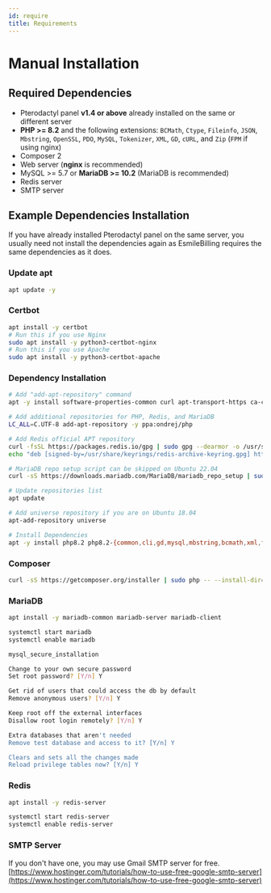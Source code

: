```yaml
---
id: require
title: Requirements
---
```


# Manual Installation

## Required Dependencies

- Pterodactyl panel **v1.4 or above** already installed on the same or different server
- **PHP >= 8.2** and the following extensions: `BCMath`, `Ctype`, `Fileinfo`, `JSON`, `Mbstring`, `OpenSSL`, `PDO`, `MySQL`, `Tokenizer`, `XML`, `GD`, `cURL`, and `Zip` (`FPM` if using nginx)
- Composer 2
- Web server (**nginx** is recommended)
- MySQL >= 5.7 or **MariaDB >= 10.2** (MariaDB is recommended)
- Redis server
- SMTP server

## Example Dependencies Installation

If you have already installed Pterodactyl panel on the same server, you usually need not install the dependencies again as EsmileBilling requires the same dependencies as it does.

### Update apt

```bash
apt update -y
```

### Certbot

```bash
apt install -y certbot
# Run this if you use Nginx
sudo apt install -y python3-certbot-nginx
# Run this if you use Apache
sudo apt install -y python3-certbot-apache
```

### Dependency Installation

```bash
# Add "add-apt-repository" command
apt -y install software-properties-common curl apt-transport-https ca-certificates gnupg

# Add additional repositories for PHP, Redis, and MariaDB
LC_ALL=C.UTF-8 add-apt-repository -y ppa:ondrej/php

# Add Redis official APT repository
curl -fsSL https://packages.redis.io/gpg | sudo gpg --dearmor -o /usr/share/keyrings/redis-archive-keyring.gpg
echo "deb [signed-by=/usr/share/keyrings/redis-archive-keyring.gpg] https://packages.redis.io/deb $(lsb_release -cs) main" | sudo tee /etc/apt/sources.list.d/redis.list

# MariaDB repo setup script can be skipped on Ubuntu 22.04
curl -sS https://downloads.mariadb.com/MariaDB/mariadb_repo_setup | sudo bash

# Update repositories list
apt update

# Add universe repository if you are on Ubuntu 18.04
apt-add-repository universe

# Install Dependencies
apt -y install php8.2 php8.2-{common,cli,gd,mysql,mbstring,bcmath,xml,fpm,curl,zip} mariadb-server nginx tar unzip git redis-server
```

### Composer

```bash
curl -sS https://getcomposer.org/installer | sudo php -- --install-dir=/usr/local/bin --filename=composer
```

### MariaDB

```bash
apt install -y mariadb-common mariadb-server mariadb-client

systemctl start mariadb
systemctl enable mariadb

mysql_secure_installation

Change to your own secure password
Set root password? [Y/n] Y

Get rid of users that could access the db by default
Remove anonymous users? [Y/n] Y

Keep root off the external interfaces
Disallow root login remotely? [Y/n] Y

Extra databases that aren't needed
Remove test database and access to it? [Y/n] Y

Clears and sets all the changes made
Reload privilege tables now? [Y/n] Y
```

### Redis

```bash
apt install -y redis-server

systemctl start redis-server
systemctl enable redis-server
```

### SMTP Server

If you don't have one, you may use Gmail SMTP server for free.
[https://www.hostinger.com/tutorials/how-to-use-free-google-smtp-server](https://www.hostinger.com/tutorials/how-to-use-free-google-smtp-server)
